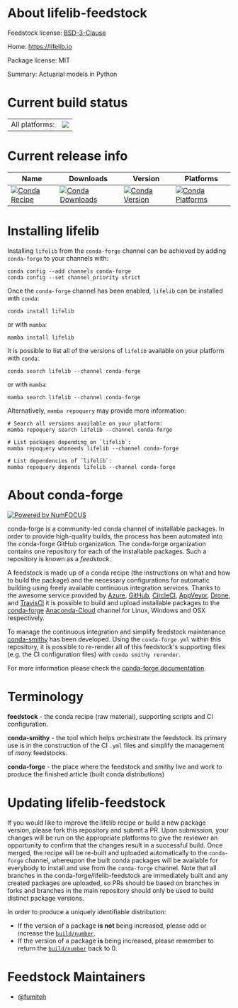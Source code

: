 About lifelib-feedstock
=======================

Feedstock license: [BSD-3-Clause](https://github.com/conda-forge/lifelib-feedstock/blob/main/LICENSE.txt)

Home: https://lifelib.io

Package license: MIT

Summary: Actuarial models in Python

Current build status
====================


<table><tr><td>All platforms:</td>
    <td>
      <a href="https://dev.azure.com/conda-forge/feedstock-builds/_build/latest?definitionId=15256&branchName=main">
        <img src="https://dev.azure.com/conda-forge/feedstock-builds/_apis/build/status/lifelib-feedstock?branchName=main">
      </a>
    </td>
  </tr>
</table>

Current release info
====================

| Name | Downloads | Version | Platforms |
| --- | --- | --- | --- |
| [![Conda Recipe](https://img.shields.io/badge/recipe-lifelib-green.svg)](https://anaconda.org/conda-forge/lifelib) | [![Conda Downloads](https://img.shields.io/conda/dn/conda-forge/lifelib.svg)](https://anaconda.org/conda-forge/lifelib) | [![Conda Version](https://img.shields.io/conda/vn/conda-forge/lifelib.svg)](https://anaconda.org/conda-forge/lifelib) | [![Conda Platforms](https://img.shields.io/conda/pn/conda-forge/lifelib.svg)](https://anaconda.org/conda-forge/lifelib) |

Installing lifelib
==================

Installing `lifelib` from the `conda-forge` channel can be achieved by adding `conda-forge` to your channels with:

```
conda config --add channels conda-forge
conda config --set channel_priority strict
```

Once the `conda-forge` channel has been enabled, `lifelib` can be installed with `conda`:

```
conda install lifelib
```

or with `mamba`:

```
mamba install lifelib
```

It is possible to list all of the versions of `lifelib` available on your platform with `conda`:

```
conda search lifelib --channel conda-forge
```

or with `mamba`:

```
mamba search lifelib --channel conda-forge
```

Alternatively, `mamba repoquery` may provide more information:

```
# Search all versions available on your platform:
mamba repoquery search lifelib --channel conda-forge

# List packages depending on `lifelib`:
mamba repoquery whoneeds lifelib --channel conda-forge

# List dependencies of `lifelib`:
mamba repoquery depends lifelib --channel conda-forge
```


About conda-forge
=================

[![Powered by
NumFOCUS](https://img.shields.io/badge/powered%20by-NumFOCUS-orange.svg?style=flat&colorA=E1523D&colorB=007D8A)](https://numfocus.org)

conda-forge is a community-led conda channel of installable packages.
In order to provide high-quality builds, the process has been automated into the
conda-forge GitHub organization. The conda-forge organization contains one repository
for each of the installable packages. Such a repository is known as a *feedstock*.

A feedstock is made up of a conda recipe (the instructions on what and how to build
the package) and the necessary configurations for automatic building using freely
available continuous integration services. Thanks to the awesome service provided by
[Azure](https://azure.microsoft.com/en-us/services/devops/), [GitHub](https://github.com/),
[CircleCI](https://circleci.com/), [AppVeyor](https://www.appveyor.com/),
[Drone](https://cloud.drone.io/welcome), and [TravisCI](https://travis-ci.com/)
it is possible to build and upload installable packages to the
[conda-forge](https://anaconda.org/conda-forge) [Anaconda-Cloud](https://anaconda.org/)
channel for Linux, Windows and OSX respectively.

To manage the continuous integration and simplify feedstock maintenance
[conda-smithy](https://github.com/conda-forge/conda-smithy) has been developed.
Using the ``conda-forge.yml`` within this repository, it is possible to re-render all of
this feedstock's supporting files (e.g. the CI configuration files) with ``conda smithy rerender``.

For more information please check the [conda-forge documentation](https://conda-forge.org/docs/).

Terminology
===========

**feedstock** - the conda recipe (raw material), supporting scripts and CI configuration.

**conda-smithy** - the tool which helps orchestrate the feedstock.
                   Its primary use is in the construction of the CI ``.yml`` files
                   and simplify the management of *many* feedstocks.

**conda-forge** - the place where the feedstock and smithy live and work to
                  produce the finished article (built conda distributions)


Updating lifelib-feedstock
==========================

If you would like to improve the lifelib recipe or build a new
package version, please fork this repository and submit a PR. Upon submission,
your changes will be run on the appropriate platforms to give the reviewer an
opportunity to confirm that the changes result in a successful build. Once
merged, the recipe will be re-built and uploaded automatically to the
`conda-forge` channel, whereupon the built conda packages will be available for
everybody to install and use from the `conda-forge` channel.
Note that all branches in the conda-forge/lifelib-feedstock are
immediately built and any created packages are uploaded, so PRs should be based
on branches in forks and branches in the main repository should only be used to
build distinct package versions.

In order to produce a uniquely identifiable distribution:
 * If the version of a package **is not** being increased, please add or increase
   the [``build/number``](https://docs.conda.io/projects/conda-build/en/latest/resources/define-metadata.html#build-number-and-string).
 * If the version of a package **is** being increased, please remember to return
   the [``build/number``](https://docs.conda.io/projects/conda-build/en/latest/resources/define-metadata.html#build-number-and-string)
   back to 0.

Feedstock Maintainers
=====================

* [@fumitoh](https://github.com/fumitoh/)

